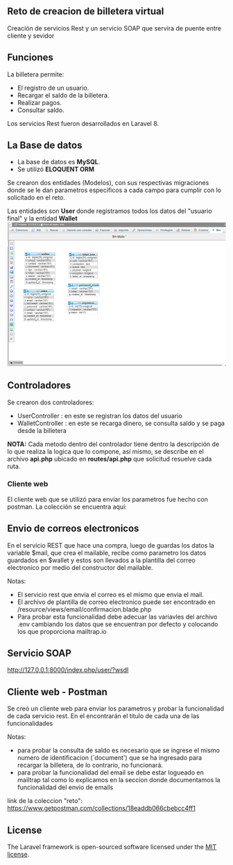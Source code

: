 ## Reto de creacion de billetera virtual

Creación de servicios Rest y un servicio SOAP que servira de puente entre cliente y sevidor

## Funciones

La billetera permite:
- El registro de un usuario.
- Recargar el saldo de la billetera.
- Realizar pagos.
- Consultar saldo.

Los servicios Rest fueron desarrollados en Laravel 8.

## La Base de datos

- La base de datos es <strong>MySQL</strong>.
- Se utilizó <strong>ELOQUENT ORM</strong>

Se crearon dos entidades (Modelos), con sus respectivas migraciones donde se le dan parametros especificos a cada campo para cumplir con lo solicitado en el reto.

Las entidades son <strong> User </strong> donde registramos todos los datos del "usuario final" y la entidad <strong> Wallet</strong>
<img src="/public/base-de-datos.png">

## Controladores

Se crearon dos controladores: 
 - UserController   : en este se registran los datos del usuario
 - WalletController : en este se recarga dinero, se consulta saldo y se paga desde la billetera

<strong>NOTA:</strong> Cada metodo dentro del controlador tiene dentro la descripción de lo que realiza la logica que lo compone, así mismo, se describe en el archivo <strong>api.php</strong> ubicado en <strong>routes/api.php</strong> que solicitud resuelve cada ruta.

### Cliente web

El cliente web que se utilizó para enviar los parametros fue hecho con postman. La colección se encuentra aquí:


## Envio de correos electronicos

En el servicio REST que hace una compra, luego de guardas los datos la variable $mail, que crea el mailable, recibe como parametro los datos guardados en $wallet y estos son llevados a la plantilla del correo electronico por medio del constructor del mailable. 

Notas: 
- El servicio rest que envia el correo es el mismo que envia el mail.
- El archivo de plantilla de correo electronico puede ser encontrado en /resource/views/email/confirmacion.blade.php
- Para probar esta funcionalidad debe adecuar las variavles del archivo .env cambiando los datos que se encuentran por defecto y colocando los que proporciona mailtrap.io

## Servicio SOAP

http://127.0.0.1:8000/index.php/user/?wsdl

## Cliente web - Postman

Se creó un cliente web para enviar los parametros y probar la funcionalidad de cada servicio rest. 
En el encontrarán el titulo de cada una de las funcionalidades 

Notas: 
- para probar la consulta de saldo es necesario que se ingrese el mismo numero de identificacion (´document') que se ha ingresado para recargar la billetera, de lo contrario, no funcionará.
- para probar la funcionalidad del email se debe estar logueado en mailtrap tal como lo explicamos en la seccion donde documentamos la funcionalidad del envio de emails

link de la coleccion "reto": https://www.getpostman.com/collections/18eaddb066cbebcc4ff1

## License

The Laravel framework is open-sourced software licensed under the [MIT license](https://opensource.org/licenses/MIT).
